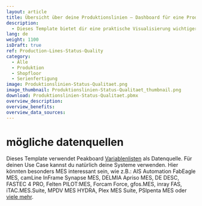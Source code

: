 ```yaml
---
layout: article
title: Übersicht über deine Produktionslinien – Dashboard für eine Produktionshalle
description: 
  - Dieses Template bietet dir eine praktische Visualisierung wichtiger MES Daten deiner Anlagen. Es liefert eine Übersicht über Produktionsdaten, zeigt die bereits produzierte Stückzahl sowie Abweichungen zur Soll-Menge an. Durch Störungsmeldungen in Echtzeit und die Anzeige von Fehlproduktionen kann es außerdem zur Qualitätskontrolle genutzt werden. Der hohe Individualisierungsgrad unserer Templates bietet dir ein Höchstmaß an Flexibilität in deiner Werkshalle. Jetzt herunterladen!
lang: de
weight: 1100
isDraft: true
ref: Production-Lines-Status-Quality
category:
  - Alle
  - Produktion
  - Shopfloor
  - Serienfertigung
image: Produktionslinien-Status-Qualitaet.png
image_thumbnail: Produktionslinien-Status-Qualitaet_thumbnail.png
download: Produktionslinien-Status-Qualitaet.pbmx
overview_description:
overview_benefits:
overview_data_sources:
---
```

# mögliche datenquellen
Dieses Template verwendet Peakboard [Variablenlisten](https://help.peakboard.com/scripting/de-variables.html) als Datenquelle. Für deinen Use Case kannst du natürlich deine Systeme verwenden. Hier könnten besonders MES interessant sein, wie z.B.: AIS Automation FabEagle MES, camLine InFrame Synapse MES, DELMIA Apriso MES, DE DESC, FASTEC 4 PRO, Felten PILOT:MES, Forcam Force, gfos.MES, inray FAS, iTAC.MES.Suite, MPDV MES HYDRA, Plex MES Suite, PSIpenta MES oder [viele mehr](https://peakboard.com/schnittstellen/).
